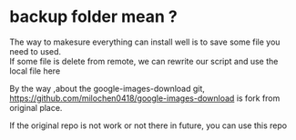 # backup folder mean ?
The way to makesure everything can install well is to save some file you need to used.  
If some file is delete from remote, we can rewrite our script and use the local file here  

By the way ,about the google-images-download git,   
https://github.com/milochen0418/google-images-download is fork from original place.  

If the original repo is not work or not there in future, you can use this repo  
